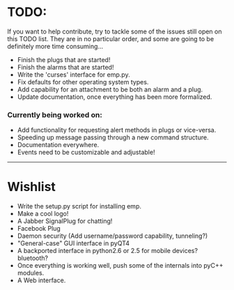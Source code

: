# TODO: #  

If you want to help contribute, try to tackle some of the issues still open on 
this TODO list. They are in no particular order, and some are going to be 
definitely more time consuming...

* Finish the plugs that are started!
* Finish the alarms that are started!
* Write the 'curses' interface for emp.py.
* Fix defaults for other operating system types.
* Add capability for an attachment to be both an alarm and a plug.
* Update documentation, once everything has been more formalized.

### Currently being worked on: ###

* Add functionality for requesting alert methods in plugs or vice-versa.
* Speeding up message passing through a new command structure.
* Documentation everywhere. 
* Events need to be customizable and adjustable!

-------------------------------------------------------------------------------

# Wishlist #

* Write the setup.py script for installing emp.
* Make a cool logo!
* A Jabber SignalPlug for chatting!
* Facebook Plug
* Daemon security (Add username/password capability, tunneling?)
* "General-case" GUI interface in pyQT4
* A backported interface in python2.6 or 2.5 for mobile devices? bluetooth?
* Once everything is working well, push some of the internals into pyC++ modules.
* A Web interface.



